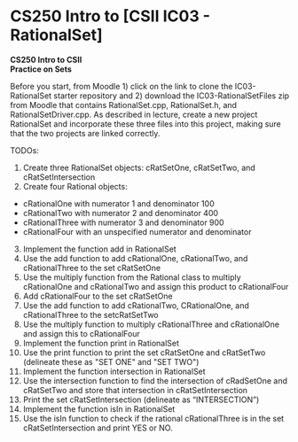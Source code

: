 # CS250 Intro to [CSII IC03 - RationalSet]

**CS250 Intro to CSII\
Practice on Sets**

Before you start, from Moodle 1) click on the link to clone the IC03-RationalSet starter repository and 2) download the IC03-RationalSetFiles zip from Moodle that contains RationalSet.cpp, RationalSet.h, and RationalSetDriver.cpp.  As described in lecture, create a new project RationalSet and incorporate these three files into this project, making sure that the two projects are linked correctly.  

TODOs:
1. Create three RationalSet objects: cRatSetOne, cRatSetTwo, and cRatSetIntersection
2. Create four Rational objects: 
* cRationalOne with numerator 1 and denominator 100
* cRationalTwo with numerator 2 and denominator 400
* cRationalThree with numerator 3 and denominator 900
* cRationalFour with an unspecified numerator and denominator
3. Implement the function add in RationalSet
4. Use the add function to add cRationalOne, cRationalTwo, and cRationalThree to the set cRatSetOne
5. Use the multiply function from the Rational class to multiply cRationalOne and cRationalTwo and assign this product to cRationalFour
6. Add cRationalFour to the set cRatSetOne
7. Use the add function to add cRationalTwo, CRationalOne, and cRationalThree to the setcRatSetTwo
8. Use the multiply function to multiply cRationalThree and cRationalOne and assign this to cRationalFour
9. Implement the function print in RationalSet
10. Use the print function to print the set cRatSetOne and cRatSetTwo (delineate these as "SET ONE" and "SET TWO")
11. Implement the function intersection in RationalSet
12. Use the intersection function to find the intersection of cRadSetOne and cRatSetTwo and store that intersection in cRatSetIntersection
13. Print the set cRatSetIntersection (delineate as “INTERSECTION”) 
14. Implement the function isIn in RationalSet
15. Use the isIn function to check if the rational cRationalThree is in the set  cRatSetIntersection and print YES or NO. 
